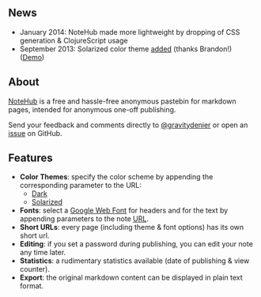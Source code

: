 ## News

 - January 2014: NoteHub made more lightweight by dropping of CSS generation & ClojureScript usage
 - September 2013: Solarized color theme [added](https://github.com/chmllr/NoteHub/pull/4) (thanks Brandon!) ([Demo](http://notehub.org/2012/6/16/how-notehub-is-built?theme=solarized))

## About
[NoteHub](http://notehub.org) is a free and hassle-free anonymous pastebin for markdown pages, intended for anonymous one-off publishing.

Send your feedback and comments directly to [@gravitydenier](http://twitter.com/gravitydenier) or open an [issue](https://github.com/gravitydenier/NoteHub/issues) on GitHub.

## Features
- **Color Themes**: specify the color scheme by appending the corresponding parameter to the URL:
    - [Dark](http://notehub.org/2012/6/16/how-notehub-is-built?theme=dark)
    - [Solarized](http://notehub.org/2012/6/16/how-notehub-is-built?theme=solarized)
- **Fonts**: select a [Google Web Font](http://www.google.com/webfonts/) for headers and for the text by appending parameters to the note [URL](http://notehub.org/2012/6/16/how-notehub-is-built?header-font=Chau+Philomene+One&text-font=Alegreya+Sans+SC).
- **Short URLs**: every page (including theme & font options) has its own short url.
- **Editing**: if you set a password during publishing, you can edit your note any time later.
- **Statistics**: a rudimentary statistics available (date of publishing & view counter).
- **Export**: the original markdown content can be displayed in plain text format.
